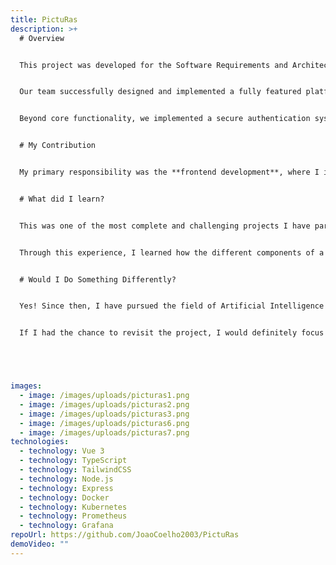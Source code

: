 ```yaml
---
title: PictuRas
description: >+
  # Overview


  This project was developed for the Software Requirements and Architectures course, with the objective of building an image processing and editing platform inspired by popular solutions such as Canva.


  Our team successfully designed and implemented a fully featured platform that includes both the frontend and backend, deployed using **Kubernetes** for scalability and resilience. We also integrated monitoring and observability through **Prometheus** and **Grafana**, ensuring system reliability.


  Beyond core functionality, we implemented a secure authentication system, including login, password reset via email, and support for testing through **MailHog**. To extend functionality, we integrated **Stripe** for payment processing, enabling a premium subscription model. Premium users gain access to advanced image editing tools and exclusive AI-powered features, further enriching the platform’s capabilities.


  # My Contribution


  My primary responsibility was the **frontend development**, where I implemented the user interface using **Vue** and **TypeScript**. In addition, I contributed to the backend, specifically by developing some of the image filter functionalities, and also supported the implementation of the API Gateway to ensure seamless communication between services.


  # What did I learn?


  This was one of the most complete and challenging projects I have participated in so far. By the end, we had built a fully functional application capable of supporting high user demand, which gave me valuable insights into how large-scale systems operate.


  Through this experience, I learned how the different components of a modern application — frontend, backend, infrastructure, monitoring, and third-party integrations — communicate and work together to deliver a reliable platform. I also gained a deeper appreciation for the importance of scalability, security, and observability in real-world software projects.


  # Would I Do Something Differently?


  Yes! Since then, I have pursued the field of Artificial Intelligence with much greater enthusiasm, and I now realize that some of the AI tools we implemented were not as efficient as they could have been. They were computationally intensive and could have produced better outputs with more optimized approaches.


  If I had the chance to revisit the project, I would definitely focus on improving the design and implementation of the AI components. Aside from that, I am extremely satisfied with the final results and would not change much else.





images:
  - image: /images/uploads/picturas1.png
  - image: /images/uploads/picturas2.png
  - image: /images/uploads/picturas3.png
  - image: /images/uploads/picturas6.png
  - image: /images/uploads/picturas7.png
technologies:
  - technology: Vue 3
  - technology: TypeScript
  - technology: TailwindCSS
  - technology: Node.js
  - technology: Express
  - technology: Docker
  - technology: Kubernetes
  - technology: Prometheus
  - technology: Grafana
repoUrl: https://github.com/JoaoCoelho2003/PictuRas
demoVideo: ""
---
```

